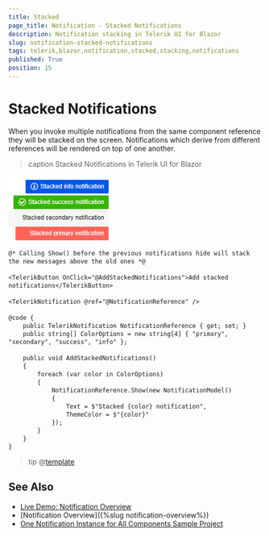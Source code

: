 ```yaml
---
title: Stacked
page_title: Notification - Stacked Notifications
description: Notification stacking in Telerik UI for Blazor
slug: notification-stacked-notifications
tags: telerik,blazor,notification,stacked,stacking,notifications
published: True
position: 15
---
```


# Stacked Notifications

When you invoke multiple notifications from the same component reference they will be stacked on the screen. Notifications which derive from different references will be rendered on top of one another.

>caption Stacked Notifications in Telerik UI for Blazor

![stacked notifications](images/notification-stacked-notifications.png)

````RAZOR
@* Calling Show() before the previous notifications hide will stack the new messages above the old ones *@

<TelerikButton OnClick="@AddStackedNotifications">Add stacked notifications</TelerikButton>

<TelerikNotification @ref="@NotificationReference" />

@code {
    public TelerikNotification NotificationReference { get; set; }
    public string[] ColorOptions = new string[4] { "primary", "secondary", "success", "info" };

    public void AddStackedNotifications()
    {
        foreach (var color in ColorOptions)
        {
            NotificationReference.Show(new NotificationModel()
            {
                Text = $"Stacked {color} notification",
                ThemeColor = $"{color}"
            });
        }
    }
}
````

>tip @[template](/_contentTemplates/notification/templates.md#one-instance-per-app-link)

## See Also

  * [Live Demo: Notification Overview](https://demos.telerik.com/blazor-ui/notification/overview)
  * [Notification Overview]({%slug notification-overview%})
  * [One Notification Instance for All Components Sample Project](https://github.com/telerik/blazor-ui/tree/master/notification/single-instance-per-app)
